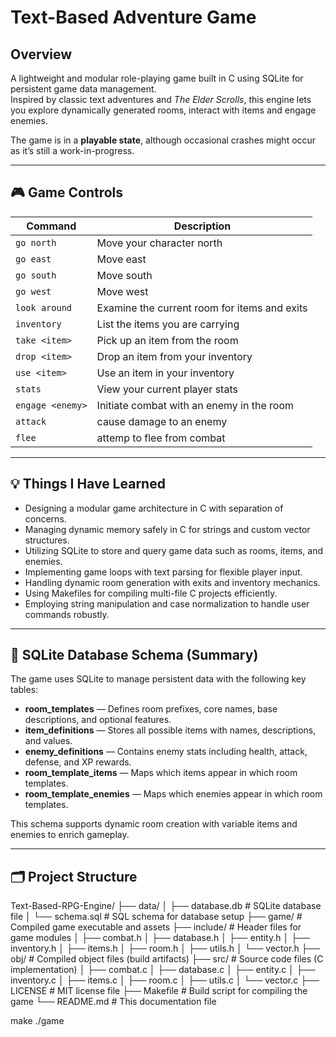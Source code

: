 # Text-Based Adventure Game

## Overview

A lightweight and modular role-playing game built in C using SQLite for persistent game data management.  
Inspired by classic text adventures and *The Elder Scrolls*, this engine lets you explore dynamically generated rooms, interact with items and engage enemies.

The game is in a **playable state**, although occasional crashes might occur as it’s still a work-in-progress.

---

## 🎮 Game Controls

| Command           | Description                                  |
|-------------------|-------------------------------------         |
| `go north`        | Move your character north                    |
| `go east`         | Move east                                    |
| `go south`        | Move south                                   |
| `go west`         | Move west                                    |
| `look around`     | Examine the current room for items and exits |
| `inventory`       | List the items you are carrying              |
| `take <item>`     | Pick up an item from the room                |
| `drop <item>`     | Drop an item from your inventory             |
| `use <item>`      | Use an item in your inventory                |
| `stats`           | View your current player stats               |
| `engage <enemy>`  | Initiate combat with an enemy in the room    |
| `attack`          | cause damage to an enemy                     |
| `flee`            | attemp to flee from combat                   |

---

## 💡 Things I Have Learned

- Designing a modular game architecture in C with separation of concerns.
- Managing dynamic memory safely in C for strings and custom vector structures.
- Utilizing SQLite to store and query game data such as rooms, items, and enemies.
- Implementing game loops with text parsing for flexible player input.
- Handling dynamic room generation with exits and inventory mechanics.
- Using Makefiles for compiling multi-file C projects efficiently.
- Employing string manipulation and case normalization to handle user commands robustly.

---

## 📄 SQLite Database Schema (Summary)

The game uses SQLite to manage persistent data with the following key tables:

- **room_templates** — Defines room prefixes, core names, base descriptions, and optional features.
- **item_definitions** — Stores all possible items with names, descriptions, and values.
- **enemy_definitions** — Contains enemy stats including health, attack, defense, and XP rewards.
- **room_template_items** — Maps which items appear in which room templates.
- **room_template_enemies** — Maps which enemies appear in which room templates.

This schema supports dynamic room creation with variable items and enemies to enrich gameplay.

---

## 🗂 Project Structure

Text-Based-RPG-Engine/
├── data/
│ ├── database.db # SQLite database file
│ └── schema.sql # SQL schema for database setup
├── game/ # Compiled game executable and assets
├── include/ # Header files for game modules
│ ├── combat.h
│ ├── database.h
│ ├── entity.h
│ ├── inventory.h
│ ├── items.h
│ ├── room.h
│ ├── utils.h
│ └── vector.h
├── obj/ # Compiled object files (build artifacts)
├── src/ # Source code files (C implementation)
│ ├── combat.c
│ ├── database.c
│ ├── entity.c
│ ├── inventory.c
│ ├── items.c
│ ├── room.c
│ ├── utils.c
│ └── vector.c
├── LICENSE # MIT license file
├── Makefile # Build script for compiling the game
└── README.md # This documentation file

make
./game


